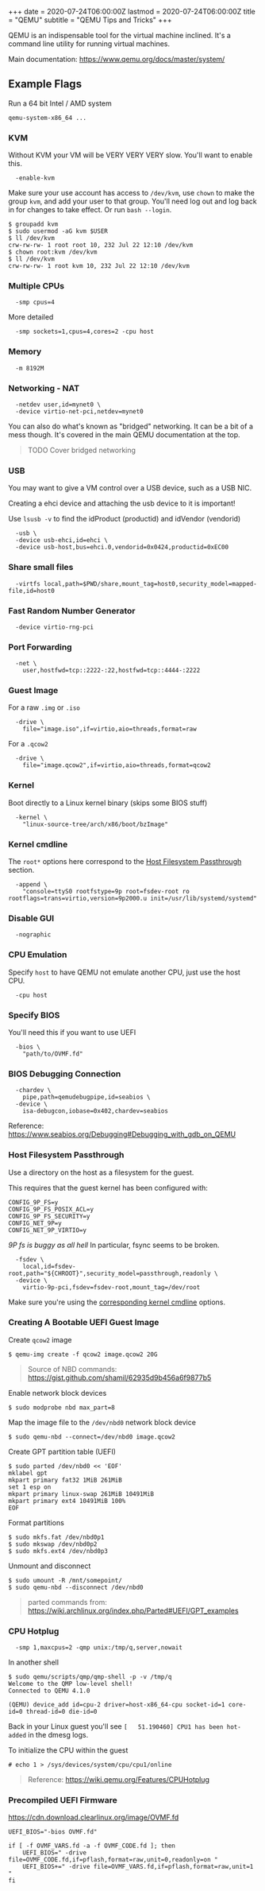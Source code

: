 +++
date = 2020-07-24T06:00:00Z
lastmod = 2020-07-24T06:00:00Z
title = "QEMU"
subtitle = "QEMU Tips and Tricks"
+++

QEMU is an indispensable tool for the virtual machine inclined. It's a command
line utility for running virtual machines.

Main documentation: https://www.qemu.org/docs/master/system/

## Example Flags

Run a 64 bit Intel / AMD system

```console
qemu-system-x86_64 ...
```

### KVM

Without KVM your VM will be VERY VERY VERY slow. You'll want to enable this.

```
  -enable-kvm
```

Make sure your use account has access to `/dev/kvm`, use `chown` to make the
group `kvm`, and add your user to that group. You'll need log out and log back
in for changes to take effect. Or run `bash --login`.

```console
$ groupadd kvm
$ sudo usermod -aG kvm $USER
$ ll /dev/kvm
crw-rw-rw- 1 root root 10, 232 Jul 22 12:10 /dev/kvm
$ chown root:kvm /dev/kvm
$ ll /dev/kvm
crw-rw-rw- 1 root kvm 10, 232 Jul 22 12:10 /dev/kvm
```

### Multiple CPUs

```
  -smp cpus=4
```

More detailed

```
  -smp sockets=1,cpus=4,cores=2 -cpu host
```

### Memory

```
  -m 8192M
```

### Networking - NAT

```
  -netdev user,id=mynet0 \
  -device virtio-net-pci,netdev=mynet0
```

You can also do what's known as "bridged" networking. It can be a bit of a mess
though. It's covered in the main QEMU documentation at the top.

> TODO Cover bridged networking

### USB

You may want to give a VM control over a USB device, such as a USB NIC.

Creating a ehci device and attaching the usb device to it is important!

Use `lsusb -v` to find the idProduct (productid) and idVendor (vendorid)

```
  -usb \
  -device usb-ehci,id=ehci \
  -device usb-host,bus=ehci.0,vendorid=0x0424,productid=0xEC00
```

### Share small files

```
  -virtfs local,path=$PWD/share,mount_tag=host0,security_model=mapped-file,id=host0
```

### Fast Random Number Generator

```
  -device virtio-rng-pci
```

### Port Forwarding

```
  -net \
    user,hostfwd=tcp::2222-:22,hostfwd=tcp::4444-:2222
```

### Guest Image

For a raw `.img` or `.iso`

```
  -drive \
    file="image.iso",if=virtio,aio=threads,format=raw
```

For a `.qcow2`

```
  -drive \
    file="image.qcow2",if=virtio,aio=threads,format=qcow2
```

### Kernel

Boot directly to a Linux kernel binary (skips some BIOS stuff)

```
  -kernel \
    "linux-source-tree/arch/x86/boot/bzImage"
```

### Kernel cmdline

The `root*` options here correspond to the
[Host Filesystem Passthrough](#host-filesystem-passthrough) section.

```
  -append \
    "console=ttyS0 rootfstype=9p root=fsdev-root ro rootflags=trans=virtio,version=9p2000.u init=/usr/lib/systemd/systemd"
```

### Disable GUI

```
  -nographic
```

### CPU Emulation

Specify `host` to have QEMU not emulate another CPU, just use the host CPU.

```
  -cpu host
```

### Specify BIOS

You'll need this if you want to use UEFI

```
  -bios \
    "path/to/OVMF.fd"
```

### BIOS Debugging Connection

```
  -chardev \
    pipe,path=qemudebugpipe,id=seabios \
  -device \
    isa-debugcon,iobase=0x402,chardev=seabios
```

Reference: https://www.seabios.org/Debugging#Debugging_with_gdb_on_QEMU

### Host Filesystem Passthrough

Use a directory on the host as a filesystem for the guest.

This requires that the guest kernel has been configured with:

```
CONFIG_9P_FS=y
CONFIG_9P_FS_POSIX_ACL=y
CONFIG_9P_FS_SECURITY=y
CONFIG_NET_9P=y
CONFIG_NET_9P_VIRTIO=y
```

*9P fs is buggy as all hell* In particular, fsync seems to be broken.

```
  -fsdev \
    local,id=fsdev-root,path="${CHROOT}",security_model=passthrough,readonly \
  -device \
    virtio-9p-pci,fsdev=fsdev-root,mount_tag=/dev/root
```

Make sure you're using the [corresponding kernel cmdline](#kernel-cmdline)
options.

### Creating A Bootable UEFI Guest Image

Create `qcow2` image

```console
$ qemu-img create -f qcow2 image.qcow2 20G
```

> Source of NBD commands: https://gist.github.com/shamil/62935d9b456a6f9877b5

Enable network block devices

```console
$ sudo modprobe nbd max_part=8
```

Map the image file to the `/dev/nbd0` network block device

```console
$ sudo qemu-nbd --connect=/dev/nbd0 image.qcow2
```

Create GPT partition table (UEFI)

```console
$ sudo parted /dev/nbd0 << 'EOF'
mklabel gpt
mkpart primary fat32 1MiB 261MiB
set 1 esp on
mkpart primary linux-swap 261MiB 10491MiB
mkpart primary ext4 10491MiB 100%
EOF
```

Format partitions

```console
$ sudo mkfs.fat /dev/nbd0p1
$ sudo mkswap /dev/nbd0p2
$ sudo mkfs.ext4 /dev/nbd0p3
```

Unmount and disconnect

```console
$ sudo umount -R /mnt/somepoint/
$ sudo qemu-nbd --disconnect /dev/nbd0
```

> parted commands from: https://wiki.archlinux.org/index.php/Parted#UEFI/GPT_examples

### CPU Hotplug

```conole
  -smp 1,maxcpus=2 -qmp unix:/tmp/q,server,nowait
```

In another shell

```console
$ sudo qemu/scripts/qmp/qmp-shell -p -v /tmp/q
Welcome to the QMP low-level shell!
Connected to QEMU 4.1.0

(QEMU) device_add id=cpu-2 driver=host-x86_64-cpu socket-id=1 core-id=0 thread-id=0 die-id=0
```

Back in your Linux guest you'll see
`[   51.190460] CPU1 has been hot-added` in the dmesg logs.

To initialize the CPU within the guest

```console
# echo 1 > /sys/devices/system/cpu/cpu1/online
```

> Reference: https://wiki.qemu.org/Features/CPUHotplug

### Precompiled UEFI Firmware

https://cdn.download.clearlinux.org/image/OVMF.fd

```
UEFI_BIOS="-bios OVMF.fd"

if [ -f OVMF_VARS.fd -a -f OVMF_CODE.fd ]; then
    UEFI_BIOS=" -drive file=OVMF_CODE.fd,if=pflash,format=raw,unit=0,readonly=on "
    UEFI_BIOS+=" -drive file=OVMF_VARS.fd,if=pflash,format=raw,unit=1 "
fi
```
